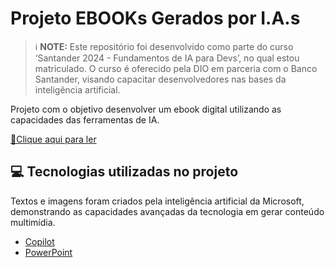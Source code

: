 # Projeto EBOOKs Gerados por I.A.s

 > ℹ️ **NOTE:** Este repositório foi desenvolvido como parte do curso ‘Santander 2024 - Fundamentos de IA para Devs’, no qual estou matriculado. O curso é oferecido pela DIO em parceria com o Banco Santander, visando capacitar desenvolvedores nas bases da inteligência artificial.

Projeto com o objetivo desenvolver um ebook digital utilizando as capacidades das ferramentas de IA.

<a href="https://github.com/LFelipe1988/Ebook-DIO/blob/main/Desbloqueie%20o%20Potencial%20do%20Seu%20C%C3%A9rebro.pdf" title="View PDF now"> 📕Clique aqui para ler</a>

## 💻 Tecnologias utilizadas no projeto
Textos e imagens foram criados pela inteligência artificial da Microsoft, demonstrando as capacidades avançadas da tecnologia em gerar conteúdo multimídia.
- [Copilot](https://copilot.microsoft.com/) 
- [PowerPoint](https://www.microsoft.com/en/microsoft-365/powerpoint)
